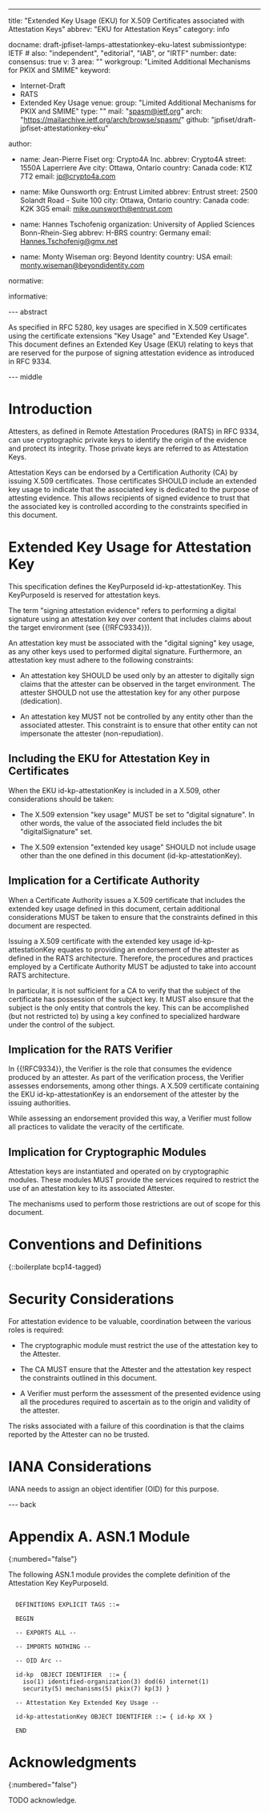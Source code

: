 ---
title: "Extended Key Usage (EKU) for X.509 Certificates associated with Attestation Keys"
abbrev: "EKU for Attestation Keys"
category: info

docname: draft-jpfiset-lamps-attestationkey-eku-latest
submissiontype: IETF  # also: "independent", "editorial", "IAB", or "IRTF"
number:
date:
consensus: true
v: 3
area: ""
workgroup: "Limited Additional Mechanisms for PKIX and SMIME"
keyword:
 - Internet-Draft
 - RATS
 - Extended Key Usage
venue:
  group: "Limited Additional Mechanisms for PKIX and SMIME"
  type: ""
  mail: "spasm@ietf.org"
  arch: "https://mailarchive.ietf.org/arch/browse/spasm/"
  github: "jpfiset/draft-jpfiset-attestationkey-eku"

author:
  - name: Jean-Pierre Fiset
    org: Crypto4A Inc.
    abbrev: Crypto4A
    street: 1550A Laperriere Ave
    city: Ottawa, Ontario
    country: Canada
    code: K1Z 7T2
    email: jp@crypto4a.com

  - name: Mike Ounsworth
    org: Entrust Limited
    abbrev: Entrust
    street: 2500 Solandt Road - Suite 100
    city: Ottawa, Ontario
    country: Canada
    code: K2K 3G5
    email: mike.ounsworth@entrust.com

  - name: Hannes Tschofenig
    organization: University of Applied Sciences Bonn-Rhein-Sieg
    abbrev: H-BRS
    country: Germany
    email: Hannes.Tschofenig@gmx.net

  - name: Monty Wiseman
    org: Beyond Identity
    country: USA
    email: monty.wiseman@beyondidentity.com

normative:

informative:


--- abstract

As specified in RFC 5280, key usages are specified in X.509 certificates using the
certificate extensions "Key Usage" and "Extended Key Usage". This document defines
an Extended Key Usage (EKU) relating to keys that are reserved for the purpose of
signing attestation evidence as introduced in RFC 9334.



--- middle

# Introduction

Attesters, as defined in Remote Attestation Procedures
(RATS) in RFC 9334, can use cryptographic private keys to identify the origin of
the evidence and protect its integrity. Those private keys are referred to as
Attestation Keys.

Attestation Keys can be endorsed by a Certification Authority (CA) by issuing
X.509 certificates. Those certificates SHOULD include an extended key usage to
indicate that the associated key is dedicated to the purpose of attesting evidence.
This allows recipients of signed evidence to trust that the associated key is
controlled according to the constraints specified in this document.

# Extended Key Usage for Attestation Key

This specification defines the KeyPurposeId id-kp-attestationKey. This KeyPurposeId
is reserved for attestation keys.

The term "signing attestation evidence" refers to performing a digital signature
using an attestation key over content that includes claims about the target
environment (see {{!RFC9334}}).

An attestation key must be associated with the "digital signing" key usage, as any
other keys used to performed digital signature. Furthermore, an attestation key must
adhere to the following constraints:

* An attestation key SHOULD be used only by an attester to digitally sign claims that
the attester can be observed in the target environment. The attester SHOULD not use the
attestation key for any other purpose (dedication).

* An attestation key MUST not be controlled by any entity other than the associated
attester. This constraint is to ensure that other entity can not impersonate the
attester (non-repudiation).

## Including the EKU for Attestation Key in Certificates

When the EKU id-kp-attestationKey is included in a X.509, other considerations should
be taken:

* The X.509 extension "key usage" MUST be set to "digital signature". In other words,
the value of the associated field includes the bit "digitalSignature" set.

* The X.509 extension "extended key usage" SHOULD not include usage other than the
one defined in this document (id-kp-attestationKey).

## Implication for a Certificate Authority

When a Certificate Authority issues a X.509 certificate that includes the extended key
usage defined in this document, certain additional considerations MUST be taken to ensure
that the constraints defined in this document are respected.

Issuing a X.509 certificate with the extended key usage id-kp-attestationKey
equates to providing an endorsement of the attester as defined in the RATS architecture.
Therefore, the procedures and practices employed by a Certificate Authority MUST be
adjusted to take into account RATS architecture.

In particular, it is not sufficient for a CA to verify that the subject of the certificate
has possession of the subject key. It MUST also ensure that the subject is the only
entity that controls the key. This can be accomplished (but not restricted to) by using
a key confined to specialized hardware under the control of the subject.

## Implication for the RATS Verifier

In {{!RFC9334}}, the Verifier is the role that consumes the evidence produced by an
attester. As part of the verification process, the Verifier assesses endorsements, among
other things. A X.509 certificate containing the EKU id-kp-attestationKey is an
endorsement of the attester by the issuing authorities.

While assessing an endorsement provided this way, a Verifier must follow all practices
to validate the veracity of the certificate.

## Implication for Cryptographic Modules

Attestation keys are instantiated and operated on by cryptographic modules. These modules
MUST provide the services required to restrict the use of an attestation key to its
associated Attester.

The mechanisms used to perform those restrictions are out of scope for this document.


# Conventions and Definitions

{::boilerplate bcp14-tagged}


# Security Considerations

For attestation evidence to be valuable, coordination between the various roles is required:

* The cryptographic module must restrict the use of the attestation key to the Attester.

* The CA MUST ensure that the Attester and the attestation key respect the constraints outlined
in this document.

* A Verifier must perform the assessment of the presented evidence using all the procedures
required to ascertain as to the origin and validity of the attester.

The risks associated with a failure of this coordination is that the claims reported by
the Attester can no be trusted.




# IANA Considerations

IANA needs to assign an object identifier (OID) for this purpose.


--- back

# Appendix A. ASN.1 Module
{:numbered="false"}

The following ASN.1 module provides the complete definition of the
Attestation Key KeyPurposeId.

~~~

  DEFINITIONS EXPLICIT TAGS ::=

  BEGIN

  -- EXPORTS ALL --

  -- IMPORTS NOTHING --

  -- OID Arc --

  id-kp  OBJECT IDENTIFIER  ::= {
    iso(1) identified-organization(3) dod(6) internet(1)
    security(5) mechanisms(5) pkix(7) kp(3) }

  -- Attestation Key Extended Key Usage --

  id-kp-attestationKey OBJECT IDENTIFIER ::= { id-kp XX }

  END
~~~

# Acknowledgments
{:numbered="false"}

TODO acknowledge.
